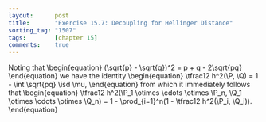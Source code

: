 ```yaml
---
layout:      post
title:       "Exercise 15.7: Decoupling for Hellinger Distance"
sorting_tag: "1507"
tags:        [chapter 15]
comments:    true
---
```


Noting that
\begin{equation}
    (\sqrt{p} - \sqrt{q})^2
    = p + q - 2\sqrt{pq}
\end{equation}
we have the identity
\begin{equation}
    \tfrac12 h^2(\P, \Q) = 1 - \int \sqrt{pq} \isd \mu,
\end{equation}
from which it immediately follows that
\begin{equation}
    \tfrac12 h^2(\P\_1 \otimes \cdots \otimes \P\_n, \Q_1 \otimes \cdots \otimes \Q\_n)
    = 1 - \prod\_{i=1}^n(1 - \tfrac12 h^2(\P\_i, \Q\_i)).
\end{equation}
